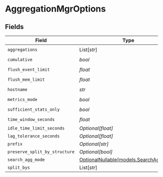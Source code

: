 # AggregationMgrOptions


## Fields

| Field                                                                | Type                                                                 | Required                                                             | Description                                                          |
| -------------------------------------------------------------------- | -------------------------------------------------------------------- | -------------------------------------------------------------------- | -------------------------------------------------------------------- |
| `aggregations`                                                       | List[*str*]                                                          | :heavy_check_mark:                                                   | N/A                                                                  |
| `cumulative`                                                         | *bool*                                                               | :heavy_check_mark:                                                   | N/A                                                                  |
| `flush_event_limit`                                                  | *float*                                                              | :heavy_check_mark:                                                   | N/A                                                                  |
| `flush_mem_limit`                                                    | *float*                                                              | :heavy_check_mark:                                                   | N/A                                                                  |
| `hostname`                                                           | *str*                                                                | :heavy_check_mark:                                                   | N/A                                                                  |
| `metrics_mode`                                                       | *bool*                                                               | :heavy_check_mark:                                                   | N/A                                                                  |
| `sufficient_stats_only`                                              | *bool*                                                               | :heavy_check_mark:                                                   | N/A                                                                  |
| `time_window_seconds`                                                | *float*                                                              | :heavy_check_mark:                                                   | N/A                                                                  |
| `idle_time_limit_seconds`                                            | *Optional[float]*                                                    | :heavy_minus_sign:                                                   | N/A                                                                  |
| `lag_tolerance_seconds`                                              | *Optional[float]*                                                    | :heavy_minus_sign:                                                   | N/A                                                                  |
| `prefix`                                                             | *Optional[str]*                                                      | :heavy_minus_sign:                                                   | N/A                                                                  |
| `preserve_split_by_structure`                                        | *Optional[bool]*                                                     | :heavy_minus_sign:                                                   | N/A                                                                  |
| `search_agg_mode`                                                    | [OptionalNullable[models.SearchAggMode]](../models/searchaggmode.md) | :heavy_minus_sign:                                                   | N/A                                                                  |
| `split_bys`                                                          | List[*str*]                                                          | :heavy_minus_sign:                                                   | N/A                                                                  |